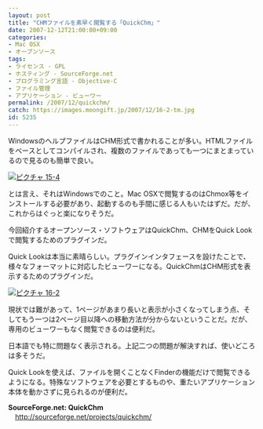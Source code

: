 ```yaml
---
layout: post
title: "CHMファイルを素早く閲覧する「QuickChm」"
date: 2007-12-12T21:00:00+09:00
categories:
- Mac OSX
- オープンソース
tags: 
- ライセンス - GPL
- ホスティング - SourceForge.net
- プログラミング言語 - Objective-C
- ファイル管理
- アプリケーション - ビューワー
permalink: /2007/12/quickchm/
catch: https://images.moongift.jp/2007/12/16-2-tm.jpg
id: 5235
---
```

WindowsのヘルプファイルはCHM形式で書かれることが多い。HTMLファイルをベースとしてコンパイルされ、複数のファイルであっても一つにまとまっているので見るのも簡単で良い。   
  
[![ピクチャ 15-4](https://images.moongift.jp/2007/12/15-4-tm.jpg)](https://images.moongift.jp/2007/12/15-4.png)  
  
とは言え、それはWindowsでのこと。Mac OSXで閲覧するのはChmox等をインストールする必要があり、起動するのも手間に感じる人もいたはずだ。だが、これからはぐっと楽になりそうだ。   
  
今回紹介するオープンソース・ソフトウェアはQuickChm、CHMをQuick Lookで閲覧するためのプラグインだ。   
<!--more-->  
Quick Lookは本当に素晴らしい。プラグインインタフェースを設けたことで、様々なフォーマットに対応したビューワーになる。QuickChmはCHM形式を表示するためのプラグインだ。   
  
[![ピクチャ 16-2](https://images.moongift.jp/2007/12/16-2-tm.jpg)](https://images.moongift.jp/2007/12/16-2.png)  
  
現状では難があって、1ページがあまり長いと表示が小さくなってしまう点、そしてもう一つは2ページ目以降への移動方法が分からないということだ。だが、専用のビューワーもなく閲覧できるのは便利だ。   
  
日本語でも特に問題なく表示される。上記二つの問題が解決すれば、使いどころは多そうだ。   
  
Quick Lookを使えば、ファイルを開くことなくFinderの機能だけで閲覧できるようになる。特殊なソフトウェアを必要とするものや、重たいアプリケーション本体を動かさずに見られるのが便利だ。   
  
**SourceForge.net: QuickChm**   
　[http://sourceforge.net/projects/quickchm/   
](http://sourceforge.net/projects/quickchm/)

